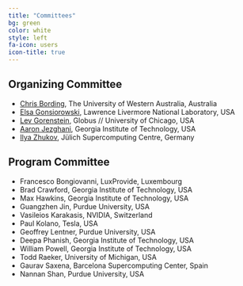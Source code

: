 ```yaml
---
title: "Committees"
bg: green
color: white
style: left
fa-icon: users
icon-title: true
---
```


## Organizing Committee

* [Chris Bording](https://www.uwa.edu.au), The University of Western Australia, Australia
* [Elsa Gonsiorowski](https://computation.llnl.gov/about/our-people/highlights/elsa-gonsiorowski), Lawrence Livermore National Laboratory, USA
* [Lev Gorenstein](https://globus.org), Globus // University of Chicago, USA
* [Aaron Jezghani](https://research.gatech.edu/people/aaron-jezghani), Georgia Institute of Technology, USA
* [Ilya Zhukov](https://www.fz-juelich.de/profile/zhukov_i), Jülich Supercomputing Centre, Germany

## Program Committee

* Francesco Bongiovanni, LuxProvide, Luxembourg
* Brad Crawford, Georgia Institute of Technology, USA
* Max Hawkins, Georgia Institute of Technology, USA
* Guangzhen Jin, Purdue University, USA
* Vasileios Karakasis, NVIDIA, Switzerland
* Paul Kolano, Tesla, USA
* Geoffrey Lentner, Purdue University, USA
* Deepa Phanish, Georgia Institute of Technology, USA
* William Powell, Georgia Institute of Technology, USA
* Todd Raeker, University of Michigan, USA
* Gaurav Saxena, Barcelona Supercomputing Center, Spain
* Nannan Shan, Purdue University, USA
